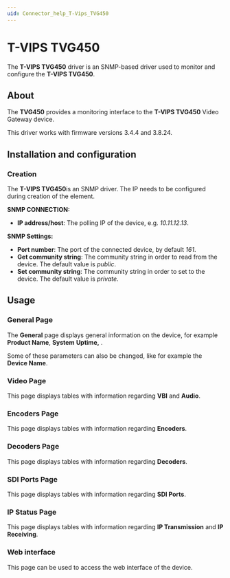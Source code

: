 ```yaml
---
uid: Connector_help_T-Vips_TVG450
---
```


# T-VIPS TVG450

The **T-VIPS TVG450** driver is an SNMP-based driver used to monitor and configure the **T-VIPS TVG450**.

## About

The **TVG450** provides a monitoring interface to the **T-VIPS TVG450** Video Gateway device.

This driver works with firmware versions 3.4.4 and 3.8.24.

## Installation and configuration

### Creation

The **T-VIPS TVG450**is an SNMP driver. The IP needs to be configured during creation of the element.

**SNMP CONNECTION:**

- **IP address/host**: The polling IP of the device, e.g. *10.11.12.13*.

**SNMP Settings:**

- **Port number**: The port of the connected device, by default *161*.
- **Get community string**: The community string in order to read from the device. The default value is *public*.
- **Set community string**: The community string in order to set to the device. The default value is *private*.

## Usage

### General Page

The **General** page displays general information on the device, for example **Product Name**, **System** **Uptime,** .

Some of these parameters can also be changed, like for example the **Device Name**.

### Video Page

This page displays tables with information regarding **VBI** and **Audio**.

### Encoders Page

This page displays tables with information regarding **Encoders**.

### Decoders Page

This page displays tables with information regarding **Decoders**.

### SDI Ports Page

This page displays tables with information regarding **SDI Ports**.

### IP Status Page

This page displays tables with information regarding **IP Transmission** and **IP Receiving**.

### Web interface

This page can be used to access the web interface of the device.
